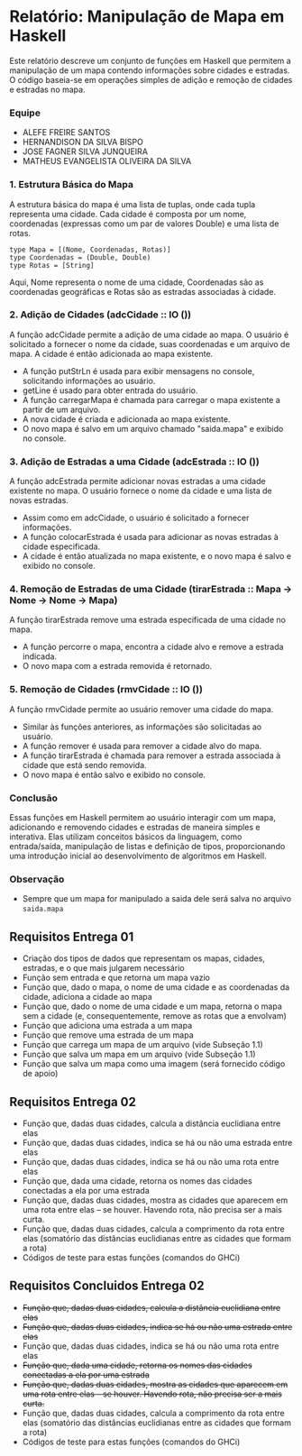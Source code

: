# Relatório: Manipulação de Mapa em Haskell

Este relatório descreve um conjunto de funções em Haskell que permitem a manipulação de um mapa contendo informações sobre cidades e estradas. O código baseia-se em operações simples de adição e remoção de cidades e estradas no mapa.

### Equipe
- ALEFE FREIRE SANTOS
- HERNANDISON DA SILVA BISPO
- JOSE FAGNER SILVA JUNQUEIRA
- MATHEUS EVANGELISTA OLIVEIRA DA SILVA

### 1. Estrutura Básica do Mapa
A estrutura básica do mapa é uma lista de tuplas, onde cada tupla representa uma cidade. Cada cidade é composta por um nome, coordenadas (expressas como um par de valores Double) e uma lista de rotas.

```
type Mapa = [(Nome, Coordenadas, Rotas)]
type Coordenadas = (Double, Double)
type Rotas = [String]
```

Aqui, Nome representa o nome de uma cidade, Coordenadas são as coordenadas geográficas e Rotas são as estradas associadas à cidade.

### 2. Adição de Cidades (adcCidade :: IO ())
A função adcCidade permite a adição de uma cidade ao mapa. O usuário é solicitado a fornecer o nome da cidade, suas coordenadas e um arquivo de mapa. A cidade é então adicionada ao mapa existente.

- A função putStrLn é usada para exibir mensagens no console, solicitando informações ao usuário.
- getLine é usado para obter entrada do usuário.
- A função carregarMapa é chamada para carregar o mapa existente a partir de um arquivo.
- A nova cidade é criada e adicionada ao mapa existente.
- O novo mapa é salvo em um arquivo chamado "saida.mapa" e exibido no console.

### 3. Adição de Estradas a uma Cidade (adcEstrada :: IO ())
A função adcEstrada permite adicionar novas estradas a uma cidade existente no mapa. O usuário fornece o nome da cidade e uma lista de novas estradas.

- Assim como em adcCidade, o usuário é solicitado a fornecer informações.
- A função colocarEstrada é usada para adicionar as novas estradas à cidade especificada.
- A cidade é então atualizada no mapa existente, e o novo mapa é salvo e exibido no console.

### 4. Remoção de Estradas de uma Cidade (tirarEstrada :: Mapa -> Nome -> Nome -> Mapa)
A função tirarEstrada remove uma estrada especificada de uma cidade no mapa.

- A função percorre o mapa, encontra a cidade alvo e remove a estrada indicada.
- O novo mapa com a estrada removida é retornado.

### 5. Remoção de Cidades (rmvCidade :: IO ())
A função rmvCidade permite ao usuário remover uma cidade do mapa.

- Similar às funções anteriores, as informações são solicitadas ao usuário.
- A função remover é usada para remover a cidade alvo do mapa.
- A função tirarEstrada é chamada para remover a estrada associada à cidade que está sendo removida.
- O novo mapa é então salvo e exibido no console.

### Conclusão
Essas funções em Haskell permitem ao usuário interagir com um mapa, adicionando e removendo cidades e estradas de maneira simples e interativa. Elas utilizam conceitos básicos da linguagem, como entrada/saída, manipulação de listas e definição de tipos, proporcionando uma introdução inicial ao desenvolvimento de algoritmos em Haskell.

### Observação
- Sempre que um mapa for manipulado a saida dele será salva no arquivo ``saida.mapa``

## Requisitos Entrega 01

- Criação dos tipos de dados que representam os mapas, cidades, estradas, e o que mais julgarem
necessário
- Função sem entrada e que retorna um mapa vazio
- Função que, dado o mapa, o nome de uma cidade e as coordenadas da cidade, adiciona a cidade ao mapa
- Função que, dado o nome de uma cidade e um mapa, retorna o mapa sem a cidade (e, consequentemente,
remove as rotas que a envolvam)
- Função que adiciona uma estrada a um mapa
- Função que remove uma estrada de um mapa
- Função que carrega um mapa de um arquivo (vide Subseção 1.1)
- Função que salva um mapa em um arquivo (vide Subseção 1.1)
- Função que salva um mapa como uma imagem (será fornecido código de apoio)

## Requisitos Entrega 02

- Função que, dadas duas cidades, calcula a distância euclidiana entre elas
- Função que, dadas duas cidades, indica se há ou não uma estrada entre elas
- Função que, dadas duas cidades, indica se há ou não uma rota entre elas
- Função que, dada uma cidade, retorna os nomes das cidades conectadas a ela por uma estrada
- Função que, dadas duas cidades, mostra as cidades que aparecem em uma rota entre elas – se houver. Havendo rota, não precisa ser a mais curta.
- Função que, dadas duas cidades, calcula a comprimento da rota entre elas (somatório das distâncias euclidianas entre as cidades que formam a rota)
- Códigos de teste para estas funções (comandos do GHCi)

## Requisitos Concluidos Entrega 02

- ~~Função que, dadas duas cidades, calcula a distância euclidiana entre elas~~
- ~~Função que, dadas duas cidades, indica se há ou não uma estrada entre elas~~
- Função que, dadas duas cidades, indica se há ou não uma rota entre elas
- ~~Função que, dada uma cidade, retorna os nomes das cidades conectadas a ela por uma estrada~~
- ~~Função que, dadas duas cidades, mostra as cidades que aparecem em uma rota entre elas – se houver. Havendo rota, não precisa ser a mais curta.~~
- Função que, dadas duas cidades, calcula a comprimento da rota entre elas (somatório das distâncias euclidianas entre as cidades que formam a rota)
- Códigos de teste para estas funções (comandos do GHCi)
